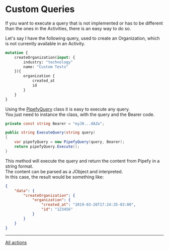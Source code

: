 # Custom Queries

If you want to execute a query that is not implemented or has to be different than the ones in the Activities, there is an easy way to do so.

Let's say I have the following query, used to create an Organization, which is not currently available in an Activity.

```graphql
mutation {
    createOrganization(input: {
        industry: "technology"
        name: "Custom Tests"
    }){
        organization {
            created_at
            id
        }
    }
}
```

Using the [PipefyQuery](../Capgemini.Pipefy/PipefyQuery.cs) class it is easy to execute any query.  
You just need to instance the class, with the query and the Bearer code.

```csharp
private const string Bearer = "eyJ0...dAZw";

public string ExecuteQuery(string query)
{
    var pipefyQuery = new PipefyQuery(query, Bearer);
    return pipefyQuery.Execute();
}
```

This method will execute the query and return the content from Pipefy in a string format.  
The content can be parsed as a JObject and interpreted.  
In this case, the result would be something like:

```json
{
    "data": {
        "createOrganization": {
            "organization": {
                "created_at": "2019-03-26T17:24:35-03:00",
                "id": "123456"
            }
        }
    }
}
```

---

[All actions](../README.md)